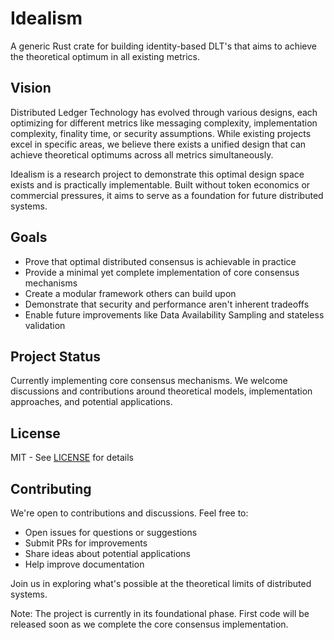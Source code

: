 # Idealism

A generic Rust crate for building identity-based DLT's that aims to achieve the theoretical optimum in all existing metrics.

## Vision

Distributed Ledger Technology has evolved through various designs, each optimizing for different metrics like messaging complexity, implementation complexity, finality time, or security assumptions. While existing projects excel in specific areas, we believe there exists a unified design that can achieve theoretical optimums across all metrics simultaneously.

Idealism is a research project to demonstrate this optimal design space exists and is practically implementable. Built without token economics or commercial pressures, it aims to serve as a foundation for future distributed systems.

## Goals

- Prove that optimal distributed consensus is achievable in practice
- Provide a minimal yet complete implementation of core consensus mechanisms
- Create a modular framework others can build upon
- Demonstrate that security and performance aren't inherent tradeoffs
- Enable future improvements like Data Availability Sampling and stateless validation

## Project Status

Currently implementing core consensus mechanisms. We welcome discussions and contributions around theoretical models, implementation approaches, and potential applications.

## License

MIT - See [LICENSE](LICENSE) for details

## Contributing

We're open to contributions and discussions. Feel free to:
- Open issues for questions or suggestions
- Submit PRs for improvements
- Share ideas about potential applications
- Help improve documentation

Join us in exploring what's possible at the theoretical limits of distributed systems.

Note: The project is currently in its foundational phase. First code will be released soon as we complete the core consensus implementation.
